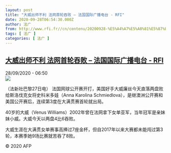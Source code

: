 ```yaml
---
layout: post
title: "大威出师不利 法网首轮吞败 – 法国国际广播电台 - RFI"
date: 2020-09-28T06:54:30.000Z
author: 法广
from: http://www.rfi.fr//cn/contenu/20200928-%E5%A4%A7%E5%A8%81%E5%87%BA%E5%B8%88%E4%B8%8D%E5%88%A9-%E6%B3%95%E7%BD%91%E9%A6%96%E8%BD%AE%E5%90%9E%E8%B4%A5
tags: [ 法广 ]
categories: [ 法广 ]
---
```

<!--1601276070000-->
[大威出师不利 法网首轮吞败 – 法国国际广播电台 - RFI](http://www.rfi.fr//cn/contenu/20200928-%E5%A4%A7%E5%A8%81%E5%87%BA%E5%B8%88%E4%B8%8D%E5%88%A9-%E6%B3%95%E7%BD%91%E9%A6%96%E8%BD%AE%E5%90%9E%E8%B4%A5)
------

<div>
<div>28/09/2020 - 06:50</div><img src="https://s.rfi.fr/media/display/9da2c09c-0147-11eb-9498-005056a964fe/w:310/p:16x9/spo0005b.200928125004.jpg"><div class="t-content__body u-clearfix">            <p>（法新社巴黎27日电）    法国网球公开赛开打，美国好手大威廉丝今天直落两盘败给斯洛伐克女将史科米多娃（Anna Karolina Schmiedlova），是继澳洲公开赛和美国公开赛后，连续第3度在大满贯赛首轮就出局。</p><p>    40岁的大威（Venus Williams）2002年曾在法网拿下女单亚军，当年冠军是亲妹妹小威。大威今天以两盘4比6吞败。</p><p>    大威生涯在大满贯女单赛事高捧过7座金杯，但自2017年以来大赛都未能闯过第3轮，本赛季她9场比赛就苦吞了8败。</p>            <p class="t-copyright">© 2020 AFP</p>        </div>
</div>
